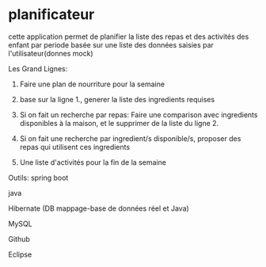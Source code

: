 # planificateur

cette application permet de planifier la liste des repas et des activités des enfant par periode basée sur une liste des données saisies par l'utilisateur(donnes mock)

 

Les Grand Lignes:

1. Faire une plan de nourriture pour la semaine

2. base sur la ligne 1., generer la liste des ingredients requises

3. Si on fait un recherche par repas: Faire une comparison avec ingredients disponibles à la maison, et le supprimer de la liste du ligne 2.

4. Si on fait une recherche par ingredient/s disponible/s, proposer des repas qui utilisent ces ingredients

 

1. Une liste d'activités pour la fin de la semaine

 

Outils:
spring boot

java

Hibernate (DB mappage-base de données réel et Java)

MySQL

Github

Eclipse
